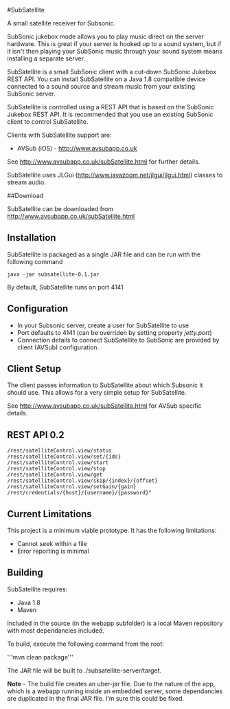 #SubSatellite 

A small satellite receiver for Subsonic.  

SubSonic jukebox mode allows you to play music direct on the server hardware.  This is great if your server is hooked up to a sound system, but if it isn't then playing your SubSonic music through your sound system means installing a separate server.

SubSatellite is a small SubSonic client with a cut-down SubSonic Jukebox REST API.  You can install SubSatellite on a Java 1.8 compatible device connected to a sound source and stream music from your existing SubSonic server. 

SubSatellite is controlled using a REST API that is based on the SubSonic Jukebox REST API.  It is recommended that you use an existing SubSonic client to control SubSatellite.

Clients with SubSatellite support are:

* AVSub (iOS) - http://www.avsubapp.co.uk

See http://www.avsubapp.co.uk/subSatellite.html for further details.

SubSatellite uses JLGui (http://www.javazoom.net/jlgui/jlgui.html) classes to stream audio.

##Download

SubSatellite can be downloaded from http://www.avsubapp.co.uk/subSatellite.html 

## Installation

SubSatellite is packaged as a single JAR file and can be run with the following command

```java -jar subsatellite-0.1.jar```

By default, SubSatellite runs on port 4141

## Configuration

* In your Subsonic server, create a user for SubSatellite to use
* Port defaults to 4141 (can be overriden by setting property *jetty.port*)
* Connection details to connect SubSatellite to SubSonic are provided by client (AVSub) configuration.

## Client Setup

The client passes information to SubSatellite about which Subsonic it should use.  This allows for a very simple setup for SubSatellite.

See http://www.avsubapp.co.uk/subSatellite.html for AVSub specific details.

## REST API 0.2

```
/rest/satelliteControl.view/status
/rest/satelliteControl.view/set/{ids}
/rest/satelliteControl.view/start
/rest/satelliteControl.view/stop
/rest/satelliteControl.view/get
/rest/satelliteControl.view/skip/{index}/{offset}
/rest/satelliteControl.view/setGain/{gain}
/rest/credentials/{host}/{username}/{password}"
```

## Current Limitations

This project is a minimum viable prototype.  It has the following limitations:

* Cannot seek within a file
* Error reporting is minimal

## Building

SubSatellite requires:

* Java 1.8
* Maven

Included in the source (in the webapp subfolder) is a local Maven repository with most dependancies included.

To build, execute the following command from the root:

'''mvn clean package'''

The JAR file will be built to ./subsatellite-server/target.

**Note** - The build file creates an uber-jar file.  Due to the nature of the app, which is a webapp running inside an embedded server, some dependancies are duplicated in the final JAR file.  I'm sure this could be fixed.



